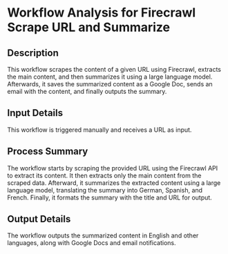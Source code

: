 # Workflow Analysis for Firecrawl Scrape URL and Summarize

## Description
This workflow scrapes the content of a given URL using Firecrawl, extracts the main content, and then summarizes it using a large language model. Afterwards, it saves the summarized content as a Google Doc, sends an email with the content, and finally outputs the summary.

## Input Details
This workflow is triggered manually and receives a URL as input.

## Process Summary
The workflow starts by scraping the provided URL using the Firecrawl API to extract its content. It then extracts only the main content from the scraped data. Afterward, it summarizes the extracted content using a large language model, translating the summary into German, Spanish, and French. Finally, it formats the summary with the title and URL for output.

## Output Details
The workflow outputs the summarized content in English and other languages, along with Google Docs and email notifications.
